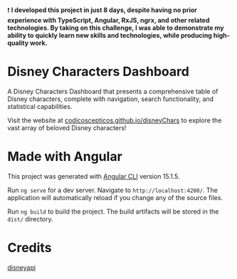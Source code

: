 ❗ **I developed this project in just 8 days, despite having no prior experience with TypeScript, Angular, RxJS, ngrx, and other related technologies. By taking on this challenge, I was able to demonstrate my ability to quickly learn new skills and technologies, while producing high-quality work.**

# Disney Characters Dashboard

A Disney Characters Dashboard that presents a comprehensive table of Disney characters, complete with navigation, search functionality, and statistical capabilities.

Visit the website at [codicoscepticos.github.io/disneyChars](https://codicoscepticos.github.io/disneyChars/) to explore the vast array of beloved Disney characters!

# Made with Angular

This project was generated with [Angular CLI](https://github.com/angular/angular-cli) version 15.1.5.

Run `ng serve` for a dev server. Navigate to `http://localhost:4200/`. The application will automatically reload if you change any of the source files.

Run `ng build` to build the project. The build artifacts will be stored in the `dist/` directory.

# Credits

[disneyapi](https://github.com/ManuCastrillonM/disney-api)
